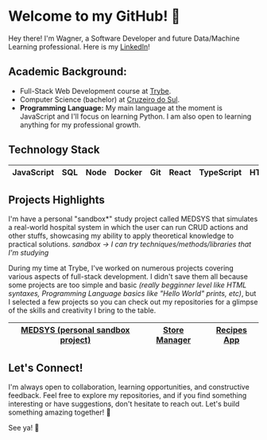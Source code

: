 # Welcome to my GitHub! 👋

  Hey there! I'm Wagner, a Software Developer and future Data/Machine Learning professional. Here is my [LinkedIn](https://www.linkedin.com/in/wagnerlopesbr/)!

## **Academic Background:**
- Full-Stack Web Development course at [Trybe](https://www.betrybe.com/).
- Computer Science (bachelor) at [Cruzeiro do Sul](https://www.cruzeirodosulvirtual.com.br/).
- **Programming Language:** My main language at the moment is JavaScript and I'll focus on learning Python. I am also open to learning anything for my professional growth.


## **Technology Stack**
<div>
  <table>
    <thead>
      <tr>
        <th>JavaScript</th>
        <th>SQL</th>
        <th>Node</th>
        <th>Docker</th>
        <th>Git</th>
        <th>React</th>
        <th>TypeScript</th>
        <th>HTML</th>
        <th>CSS</th>
      </tr>
    </thead>
  </table>
</div>



## **Projects Highlights**
  I'm have a personal "sandbox*" study project called MEDSYS that simulates a real-world hospital system in which the user can run CRUD actions and other stuffs, showcasing my ability to apply theoretical knowledge to practical solutions. *sandbox -> I can try techniques/methods/libraries that I'm studying*

  During my time at Trybe, I've worked on numerous projects covering various aspects of full-stack development. I didn't save them all because some projects are too simple and basic *(really begginner level like HTML syntaxes, Programming Language basics like "Hello World" prints, etc)*, but I selected a few projects so you can check out my repositories for a glimpse of the skills and creativity I bring to the table.
<div>
  <table>
    <thead>
      <tr>
        <th><a href="https://github.com/wagnerlopesbr/MEDSYS">MEDSYS (personal sandbox project)</a></th>
        <th><a href="https://github.com/wagnerlopesbr/project-store-manager">Store Manager</a></th>
        <th><a href="https://github.com/wagnerlopesbr/project-recipes-app">Recipes App</a></th>
      </tr>
    </thead>
  </table>
</div>

## Let's Connect!
I'm always open to collaboration, learning opportunities, and constructive feedback. Feel free to explore my repositories, and if you find something interesting or have suggestions, don't hesitate to reach out. Let's build something amazing together! 🚀

See ya! 🌟
